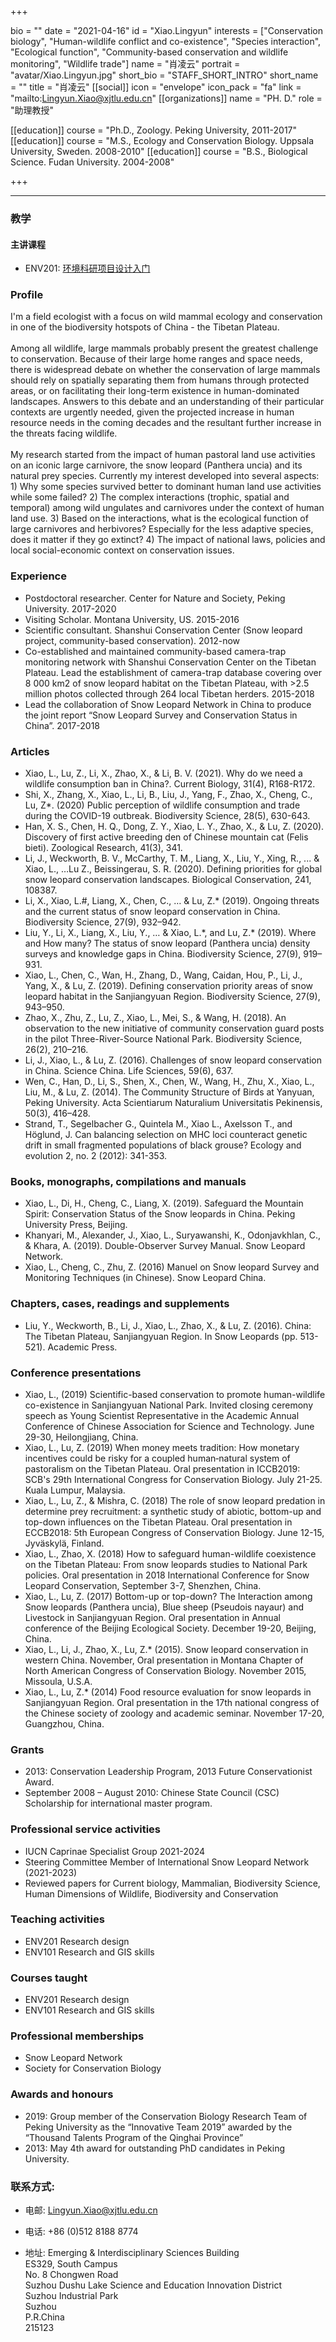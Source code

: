+++

bio = ""
date = "2021-04-16"
id = "Xiao.Lingyun"
interests = ["Conservation biology", "Human-wildlife conflict and co-existence", "Species interaction", "Ecological function", "Community-based conservation and wildlife monitoring", "Wildlife trade"]
name = "肖凌云"
portrait = "avatar/Xiao.Lingyun.jpg"
short_bio = "STAFF_SHORT_INTRO"
short_name = ""
title = "肖凌云"
[[social]]
    icon = "envelope"
    icon_pack = "fa"
    link = "mailto:Lingyun.Xiao@xjtlu.edu.cn"
[[organizations]]
    name = "PH. D."
    role = "助理教授"

[[education]]
    course = "Ph.D., Zoology. Peking University, 2011-2017"
[[education]]
    course = "M.S., Ecology and Conservation Biology. Uppsala University, Sweden. 2008-2010"
[[education]]
    course = "B.S., Biological Science. Fudan University. 2004-2008"

+++

<!--The following "------" (six -) means that this file will be synced with the XJTLU personal page. If you remove them, this page won't be synced.-->

------



### 教学


 #### 主讲课程


- ENV201: <a href="http://modules.xjtlu.edu.cn/MOD_CAT.aspx?mod_code=ENV201">环境科研项目设计入门</a>


### Profile

I'm a field ecologist with a focus on wild mammal ecology and conservation in one of the biodiversity hotspots of China - the Tibetan Plateau.<br><br>Among all wildlife, large mammals probably present the greatest challenge to conservation. Because of their large home ranges and space needs, there is widespread debate on whether the conservation of large mammals should rely on spatially separating them from humans through protected areas, or on facilitating their long-term existence in human-dominated landscapes. Answers to this debate and an understanding of their particular contexts are urgently needed, given the projected increase in human resource needs in the coming decades and the resultant further increase in the threats facing wildlife. <br><br>My research started from the impact of human pastoral land use activities on an iconic large carnivore, the snow leopard (Panthera uncia) and its natural prey species. Currently my interest developed into several aspects: <br>1) Why some species survived better to dominant human land use activities while some failed? 2) The complex interactions (trophic, spatial and temporal) among wild ungulates and carnivores under the context of human land use. 3) Based on the interactions, what is the ecological function of large carnivores and herbivores? Especially for the less adaptive species, does it matter if they go extinct? 4) The impact of national laws, policies and local social-economic context on conservation issues.<br>

###  Experience

<ul> <li> Postdoctoral researcher. Center for Nature and Society, Peking University. 2017-2020 </li><li> Visiting Scholar. Montana University, US. 2015-2016 </li><li> Scientific consultant. Shanshui Conservation Center (Snow leopard project, community-based conservation). 2012-now </li><li> Co-established and maintained community-based camera-trap monitoring network with Shanshui Conservation Center on the Tibetan Plateau. Lead the establishment of camera-trap database covering over 8 000 km2 of snow leopard habitat on the Tibetan Plateau, with >2.5 million photos collected through 264 local Tibetan herders. 2015-2018 </li><li> Lead the collaboration of Snow Leopard Network in China to produce the joint report “Snow Leopard Survey and Conservation Status in China”. 2017-2018 </li> </ul>

###  Articles

<ul> <li> Xiao, L., Lu, Z., Li, X., Zhao, X., & Li, B. V. (2021). Why do we need a wildlife consumption ban in China?. Current Biology, 31(4), R168-R172. </li><li> Shi, X., Zhang, X., Xiao, L., Li, B., Liu, J., Yang, F., Zhao, X., Cheng, C., Lu, Z*. (2020) Public perception of wildlife consumption and trade during the COVID-19 outbreak. Biodiversity Science, 28(5), 630-643. </li><li> Han, X. S., Chen, H. Q., Dong, Z. Y., Xiao, L. Y., Zhao, X., & Lu, Z. (2020). Discovery of first active breeding den of Chinese mountain cat (Felis bieti). Zoological Research, 41(3), 341. </li><li> Li, J., Weckworth, B. V., McCarthy, T. M., Liang, X., Liu, Y., Xing, R., ... & Xiao, L., …Lu Z., Beissingerau, S. R. (2020). Defining priorities for global snow leopard conservation landscapes. Biological Conservation, 241, 108387.  </li><li> Li, X., Xiao, L.#, Liang, X., Chen, C., … & Lu, Z.* (2019). Ongoing threats and the current status of snow leopard conservation in China. Biodiversity Science, 27(9), 932–942. </li><li> Liu, Y., Li, X., Liang, X., Liu, Y., … & Xiao, L.*, and Lu, Z.* (2019). Where and How many? The status of snow leopard (Panthera uncia) density surveys and knowledge gaps in China. Biodiversity Science, 27(9), 919–931. </li><li> Xiao, L., Chen, C., Wan, H., Zhang, D., Wang, Caidan, Hou, P., Li, J., Yang, X., & Lu, Z. (2019). Defining conservation priority areas of snow leopard habitat in the Sanjiangyuan Region. Biodiversity Science, 27(9), 943–950. </li><li> Zhao, X., Zhu, Z., Lu, Z., Xiao, L., Mei, S., & Wang, H. (2018). An observation to the new initiative of community conservation guard posts in the pilot Three-River-Source National Park. Biodiversity Science, 26(2), 210–216. </li><li> Li, J., Xiao, L., & Lu, Z. (2016). Challenges of snow leopard conservation in China. Science China. Life Sciences, 59(6), 637. </li><li> Wen, C., Han, D., Li, S., Shen, X., Chen, W., Wang, H., Zhu, X., Xiao, L., Liu, M., & Lu, Z. (2014). The Community Structure of Birds at Yanyuan, Peking University. Acta Scientiarum Naturalium Universitatis Pekinensis, 50(3), 416–428. </li><li> Strand, T., Segelbacher G., Quintela M., Xiao L., Axelsson T., and Höglund, J. Can balancing selection on MHC loci counteract genetic drift in small fragmented populations of black grouse? Ecology and evolution 2, no. 2 (2012): 341-353. </li> </ul>

###  Books, monographs, compilations and manuals

<ul> <li> Xiao, L., Di, H., Cheng, C., Liang, X. (2019). Safeguard the Mountain Spirit: Conservation Status of the Snow leopards in China. Peking University Press, Beijing. </li><li> Khanyari, M., Alexander, J., Xiao, L., Suryawanshi, K., Odonjavkhlan, C., & Khara, A. (2019). Double-Observer Survey Manual. Snow Leopard Network. </li><li> Xiao, L., Cheng, C., Zhu, Z. (2016) Manuel on Snow leopard Survey and Monitoring Techniques (in Chinese). Snow Leopard China. </li> </ul>

###  Chapters, cases, readings and supplements

<ul> <li> Liu, Y., Weckworth, B., Li, J., Xiao, L., Zhao, X., & Lu, Z. (2016). China: The Tibetan Plateau, Sanjiangyuan Region. In Snow Leopards (pp. 513-521). Academic Press. </li> </ul>

###  Conference presentations

<ul> <li> Xiao, L., (2019) Scientific-based conservation to promote human-wildlife co-existence in Sanjiangyuan National Park. Invited closing ceremony speech as Young Scientist Representative in the Academic Annual Conference of Chinese Association for Science and Technology. June 29-30, Heilongjiang, China. </li><li> Xiao, L., Lu, Z. (2019) When money meets tradition: How monetary incentives could be risky for a coupled human‐natural system of pastoralism on the Tibetan Plateau. Oral presentation in ICCB2019: SCB's 29th International Congress for Conservation Biology. July 21-25. Kuala Lumpur, Malaysia. </li><li> Xiao, L., Lu, Z., & Mishra, C. (2018) The role of snow leopard predation in determine prey recruitment: a synthetic study of abiotic, bottom-up and top-down influences on the Tibetan Plateau. Oral presentation in ECCB2018: 5th European Congress of Conservation Biology. June 12-15, Jyväskylä, Finland. </li><li> Xiao, L., Zhao, X. (2018) How to safeguard human-wildlife coexistence on the Tibetan Plateau: From snow leopards studies to National Park policies. Oral presentation in 2018 International Conference for Snow Leopard Conservation, September 3-7, Shenzhen, China. </li><li> Xiao, L., Lu, Z. (2017) Bottom-up or top-down? The Interaction among Snow leopards (Panthera uncia), Blue sheep (Pseudois nayaur) and Livestock in Sanjiangyuan Region. Oral presentation in Annual conference of the Beijing Ecological Society. December 19-20, Beijing, China. </li><li> Xiao, L., Li, J., Zhao, X., Lu, Z.* (2015). Snow leopard conservation in western China. November, Oral presentation in Montana Chapter of North American Congress of Conservation Biology. November 2015, Missoula, U.S.A. </li><li> Xiao, L., Lu, Z.* (2014) Food resource evaluation for snow leopards in Sanjiangyuan Region. Oral presentation in the 17th national congress of the Chinese society of zoology and academic seminar. November 17-20, Guangzhou, China. </li> </ul>

###  Grants

<ul> <li> 2013: Conservation Leadership Program, 2013 Future Conservationist Award. </li><li> September 2008 – August 2010: Chinese State Council (CSC) Scholarship for international master program. </li> </ul>

###  Professional service activities

<ul> <li> IUCN Caprinae Specialist Group 2021-2024 </li><li> Steering Committee Member of International Snow Leopard Network (2021-2023) </li><li> Reviewed papers for Current biology, Mammalian, Biodiversity Science, Human Dimensions of Wildlife, Biodiversity and Conservation </li> </ul>

###  Teaching activities

<ul> <li> ENV201 Research design </li><li> ENV101 Research and GIS skills </li> </ul>

###  Courses taught

<ul> <li> ENV201 Research design </li><li> ENV101 Research and GIS skills </li> </ul>

###  Professional memberships

<ul> <li> Snow Leopard Network </li><li> Society for Conservation Biology </li> </ul>

###  Awards and honours

<ul> <li> 2019: Group member of the Conservation Biology Research Team of Peking University as the “Innovative Team 2019” awarded by the “Thousand Talents Program of the Qinghai Province” </li><li> 2013: May 4th award for outstanding PhD candidates in Peking University. </li> </ul>


### 联系方式:

 - 电邮: Lingyun.Xiao@xjtlu.edu.cn

 - 电话: +86 (0)512 8188 8774

 - 地址: Emerging & Interdisciplinary Sciences Building<br>ES329, South Campus<br>No. 8 Chongwen Road<br> Suzhou Dushu Lake Science and Education Innovation District <br> Suzhou Industrial Park <br> Suzhou <br> P.R.China<br> 215123<br><br>
